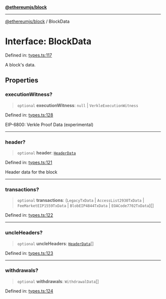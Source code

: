[**@ethereumjs/block**](../README.md)

***

[@ethereumjs/block](../README.md) / BlockData

# Interface: BlockData

Defined in: [types.ts:117](https://github.com/ethereumjs/ethereumjs-monorepo/blob/master/packages/block/src/types.ts#L117)

A block's data.

## Properties

### executionWitness?

> `optional` **executionWitness**: `null` \| `VerkleExecutionWitness`

Defined in: [types.ts:128](https://github.com/ethereumjs/ethereumjs-monorepo/blob/master/packages/block/src/types.ts#L128)

EIP-6800: Verkle Proof Data (experimental)

***

### header?

> `optional` **header**: [`HeaderData`](HeaderData.md)

Defined in: [types.ts:121](https://github.com/ethereumjs/ethereumjs-monorepo/blob/master/packages/block/src/types.ts#L121)

Header data for the block

***

### transactions?

> `optional` **transactions**: (`LegacyTxData` \| `AccessList2930TxData` \| `FeeMarketEIP1559TxData` \| `BlobEIP4844TxData` \| `EOACode7702TxData`)[]

Defined in: [types.ts:122](https://github.com/ethereumjs/ethereumjs-monorepo/blob/master/packages/block/src/types.ts#L122)

***

### uncleHeaders?

> `optional` **uncleHeaders**: [`HeaderData`](HeaderData.md)[]

Defined in: [types.ts:123](https://github.com/ethereumjs/ethereumjs-monorepo/blob/master/packages/block/src/types.ts#L123)

***

### withdrawals?

> `optional` **withdrawals**: `WithdrawalData`[]

Defined in: [types.ts:124](https://github.com/ethereumjs/ethereumjs-monorepo/blob/master/packages/block/src/types.ts#L124)
